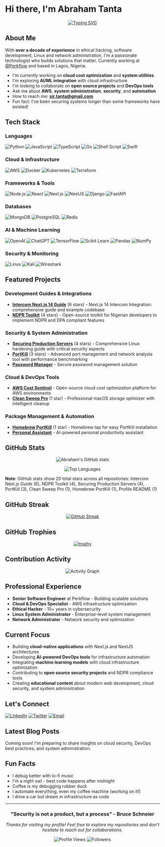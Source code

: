 # Hi there, I'm Abraham Tanta

<div align="center">
  
[![Typing SVG](https://readme-typing-svg.herokuapp.com?font=Fira+Code&pause=1000&color=00D8FF&center=true&vCenter=true&width=435&lines=Senior+Software+Engineer;Cloud+%26+DevOps+Specialist;Ethical+Hacker+%26+Security+Expert;System+Administrator;Open+Source+Contributor)](https://git.io/typing-svg)

</div>

## About Me

With **over a decade of experience** in ethical hacking, software development, Linux and network administration, I'm a passionate technologist who builds solutions that matter. Currently working at [@Perkflow](https://github.com/Perkflow) and based in Lagos, Nigeria.

- I'm currently working on **cloud cost optimization** and **system utilities**
- I'm exploring **AI/ML integration** with cloud infrastructure
- I'm looking to collaborate on **open source projects** and **DevOps tools**
- Ask me about **AWS**, **system administration**, **security**, and **automation**
- How to reach me: **sir.tanta@gmail.com**
- Fun fact: I've been securing systems longer than some frameworks have existed!

## Tech Stack

### Languages
![Python](https://img.shields.io/badge/Python-3776AB?style=for-the-badge&logo=python&logoColor=white)
![JavaScript](https://img.shields.io/badge/JavaScript-F7DF1E?style=for-the-badge&logo=javascript&logoColor=black)
![TypeScript](https://img.shields.io/badge/TypeScript-007ACC?style=for-the-badge&logo=typescript&logoColor=white)
![Go](https://img.shields.io/badge/Go-00ADD8?style=for-the-badge&logo=go&logoColor=white)
![Shell Script](https://img.shields.io/badge/Shell_Script-121011?style=for-the-badge&logo=gnu-bash&logoColor=white)
![Swift](https://img.shields.io/badge/Swift-FA7343?style=for-the-badge&logo=swift&logoColor=white)

### Cloud & Infrastructure
![AWS](https://img.shields.io/badge/AWS-FF9900?style=for-the-badge&logo=amazon-aws&logoColor=white)
![Docker](https://img.shields.io/badge/Docker-2496ED?style=for-the-badge&logo=docker&logoColor=white)
![Kubernetes](https://img.shields.io/badge/Kubernetes-326CE5?style=for-the-badge&logo=kubernetes&logoColor=white)
![Terraform](https://img.shields.io/badge/Terraform-623CE4?style=for-the-badge&logo=terraform&logoColor=white)

### Frameworks & Tools
![Node.js](https://img.shields.io/badge/Node.js-43853D?style=for-the-badge&logo=node.js&logoColor=white)
![React](https://img.shields.io/badge/React-20232A?style=for-the-badge&logo=react&logoColor=61DAFB)
![Next.js](https://img.shields.io/badge/Next.js-000000?style=for-the-badge&logo=nextdotjs&logoColor=white)
![NestJS](https://img.shields.io/badge/NestJS-E0234E?style=for-the-badge&logo=nestjs&logoColor=white)
![Django](https://img.shields.io/badge/Django-092E20?style=for-the-badge&logo=django&logoColor=white)
![FastAPI](https://img.shields.io/badge/FastAPI-005571?style=for-the-badge&logo=fastapi)

### Databases
![MongoDB](https://img.shields.io/badge/MongoDB-4EA94B?style=for-the-badge&logo=mongodb&logoColor=white)
![PostgreSQL](https://img.shields.io/badge/PostgreSQL-316192?style=for-the-badge&logo=postgresql&logoColor=white)
![Redis](https://img.shields.io/badge/Redis-DC382D?style=for-the-badge&logo=redis&logoColor=white)

### AI & Machine Learning
![OpenAI](https://img.shields.io/badge/OpenAI-412991?style=for-the-badge&logo=openai&logoColor=white)
![ChatGPT](https://img.shields.io/badge/ChatGPT-74aa9c?style=for-the-badge&logo=openai&logoColor=white)
![TensorFlow](https://img.shields.io/badge/TensorFlow-FF6F00?style=for-the-badge&logo=tensorflow&logoColor=white)
![Scikit Learn](https://img.shields.io/badge/scikit_learn-F7931E?style=for-the-badge&logo=scikit-learn&logoColor=white)
![Pandas](https://img.shields.io/badge/Pandas-150458?style=for-the-badge&logo=pandas&logoColor=white)
![NumPy](https://img.shields.io/badge/NumPy-013243?style=for-the-badge&logo=numpy&logoColor=white)

### Security & Monitoring
![Linux](https://img.shields.io/badge/Linux-FCC624?style=for-the-badge&logo=linux&logoColor=black)
![Kali](https://img.shields.io/badge/Kali_Linux-557C94?style=for-the-badge&logo=kali-linux&logoColor=white)
![Wireshark](https://img.shields.io/badge/Wireshark-1679A7?style=for-the-badge&logo=wireshark&logoColor=white)

## Featured Projects

### Development Guides & Integrations
- **[Intercom Next.js 14 Guide](https://github.com/mr-tanta/intercom-next-js-14-guide)** (6 stars) - Next.js 14 Intercom Integration: comprehensive guide and example codebase
- **[NDPR Toolkit](https://github.com/mr-tanta/ndpr-toolkit)** (4 stars) - Open-source toolkit for Nigerian developers to implement NDPR and DPA compliant features

### Security & System Administration
- **[Securing Production Servers](https://github.com/mr-tanta/securing-production-servers-with-best-practices)** (4 stars) - Comprehensive Linux hardening guide with critical security aspects
- **[PortKill](https://github.com/mr-tanta/portkill)** (3 stars) - Advanced port management and network analysis tool with performance benchmarking
- **[Password Manager](https://github.com/mr-tanta/password-manager)** - Secure password management solution

### Cloud & DevOps Tools
- **[AWS Cost Sentinel](https://github.com/mr-tanta/aws-cost-sentinel)** - Open-source cloud cost optimization platform for AWS environments
- **[Clean Sweep Pro](https://github.com/mr-tanta/clean-sweep-pro)** (1 star) - Professional macOS storage optimizer with intelligent cleanup

### Package Management & Automation
- **[Homebrew PortKill](https://github.com/mr-tanta/homebrew-portkill)** (1 star) - Homebrew tap for easy PortKill installation
- **[Personal Assistant](https://github.com/mr-tanta/personal-assistant)** - AI-powered personal productivity assistant

## GitHub Stats

<div align="center">
  
![Abraham's GitHub stats](https://github-readme-stats.vercel.app/api?username=mr-tanta&show_icons=true&theme=tokyonight&count_private=true&include_all_commits=true&hide=contribs)

![Top Languages](https://github-readme-stats.vercel.app/api/top-langs/?username=mr-tanta&layout=compact&theme=tokyonight&langs_count=8)

</div>

**Note**: GitHub stats show 20 total stars across all repositories: Intercom Next.js Guide (6), NDPR Toolkit (4), Securing Production Servers (4), PortKill (3), Clean Sweep Pro (1), Homebrew PortKill (1), Profile README (1)

## GitHub Streak

<div align="center">

[![GitHub Streak](https://streak-stats.demolab.com?user=mr-tanta&theme=tokyonight)](https://git.io/streak-stats)

</div>

## GitHub Trophies

<div align="center">

[![trophy](https://github-profile-trophy.vercel.app/?username=mr-tanta&theme=nord&column=7)](https://github.com/ryo-ma/github-profile-trophy)

</div>

## Contribution Activity

<div align="center">

![Activity Graph](https://github-readme-activity-graph.vercel.app/graph?username=mr-tanta&theme=tokyo-night)

</div>

## Professional Experience

- **Senior Software Engineer** at Perkflow - Building scalable solutions
- **Cloud & DevOps Specialist** - AWS infrastructure optimization
- **Ethical Hacker** - 10+ years in cybersecurity
- **Linux System Administrator** - Enterprise-level system management
- **Network Administrator** - Network security and optimization

## Current Focus

- Building **cloud-native applications** with Next.js and NestJS architectures
- Developing **AI-powered DevOps tools** for infrastructure automation
- Integrating **machine learning models** with cloud infrastructure optimization
- Contributing to **open source security projects** and NDPR compliance tools
- Creating **educational content** about modern web development, cloud security, and system administration

## Let's Connect

[![LinkedIn](https://img.shields.io/badge/LinkedIn-0077B5?style=for-the-badge&logo=linkedin&logoColor=white)](https://linkedin.com/in/abraham-tanta)
[![Twitter](https://img.shields.io/badge/Twitter-1DA1F2?style=for-the-badge&logo=twitter&logoColor=white)](https://twitter.com/mr_tanta)
[![Email](https://img.shields.io/badge/Email-D14836?style=for-the-badge&logo=gmail&logoColor=white)](mailto:sir.tanta@gmail.com)

## Latest Blog Posts
<!-- BLOG-POST-LIST:START -->
Coming soon! I'm preparing to share insights on cloud security, DevOps best practices, and system administration.
<!-- BLOG-POST-LIST:END -->

## Fun Facts

- I debug better with lo-fi music
- I'm a night owl - best code happens after midnight
- Coffee is my debugging rubber duck
- I automate everything, even my coffee machine (working on it!)
- I drive a car but dream in infrastructure as code

---

<div align="center">

### "Security is not a product, but a process" - Bruce Schneier

*Thanks for visiting my profile! Feel free to explore my repositories and don't hesitate to reach out for collaborations.*

![Profile Views](https://komarev.com/ghpvc/?username=mr-tanta&color=brightgreen&style=flat-square)
![Followers](https://img.shields.io/github/followers/mr-tanta?style=social)

</div>